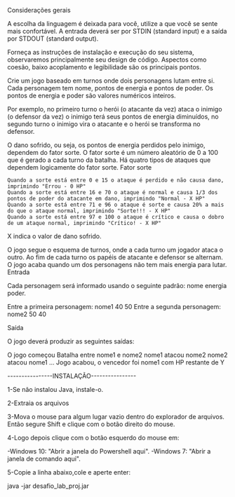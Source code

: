 Considerações gerais

A escolha da linguagem é deixada para você, utilize a que você se sente mais confortável. A entrada deverá ser por STDIN (standard input) e a saída por STDOUT (standard output).

Forneça as instruções de instalação e execução do seu sistema, observaremos principalmente seu design de código. Aspectos como coesão, baixo acoplamento e legibilidade são os principais pontos.

Crie um jogo baseado em turnos onde dois personagens lutam entre si. Cada personagem tem nome, pontos de energia e pontos de poder. Os pontos de energia e poder são valores numéricos inteiros.

Por exemplo, no primeiro turno o herói (o atacante da vez) ataca o inimigo (o defensor da vez) o inimigo terá seus pontos de energia diminuídos, no segundo turno o inimigo vira o atacante e o herói se transforma no defensor.

O dano sofrido, ou seja, os pontos de energia perdidos pelo inimigo, dependem do fator sorte. O fator sorte é um número aleatório de 0 a 100 que é gerado a cada turno da batalha. Há quatro tipos de ataques que dependem logicamente do fator sorte.
Fator sorte

    Quando a sorte está entre 0 e 15 o ataque é perdido e não causa dano, imprimindo "Errou - 0 HP"
    Quando a sorte está entre 16 e 70 o ataque é normal e causa 1/3 dos pontos de poder do atacante em dano, imprimindo "Normal - X HP"
    Quando a sorte está entre 71 e 96 o ataque é sorte e causa 20% a mais do que o ataque normal, imprimindo "Sorte!!! - X HP"
    Quando a sorte está entre 97 e 100 o ataque é crítico e causa o dobro de um ataque normal, imprimindo "Crítico! - X HP"

X indica o valor de dano sofrido.

O jogo segue o esquema de turnos, onde a cada turno um jogador ataca o outro. Ao fim de cada turno os papéis de atacante e defensor se alternam. O jogo acaba quando um dos personagens não tem mais energia para lutar.
Entrada

Cada personagem será informado usando o seguinte padrão: nome energia poder.

Entre a primeira personagem:
nome1 40 50
Entre a segunda personagem:
nome2 50 40

Saída

O jogo deverá produzir as seguintes saídas:

O jogo começou
Batalha entre nome1 e nome2
nome1 atacou nome2
<mensagem de dano>
nome2 atacou nome1
<mensagem de dano>
...
Jogo acabou, o vencedor foi nome1 com HP restante de Y


----------------INSTALAÇÃO----------------

1-Se não instalou Java, instale-o.

2-Extraia os arquivos

3-Mova o mouse para algum lugar vazio dentro do explorador de arquivos. Então segure Shift e clique com o botão direito do mouse.

4-Logo depois clique com o botão esquerdo do mouse em:

-Windows 10: "Abrir a janela do Powershell aqui".
-Windows 7: "Abrir a janela de comando aqui".

5-Copie a linha abaixo,cole e aperte enter:

java -jar desafio_lab_proj.jar
